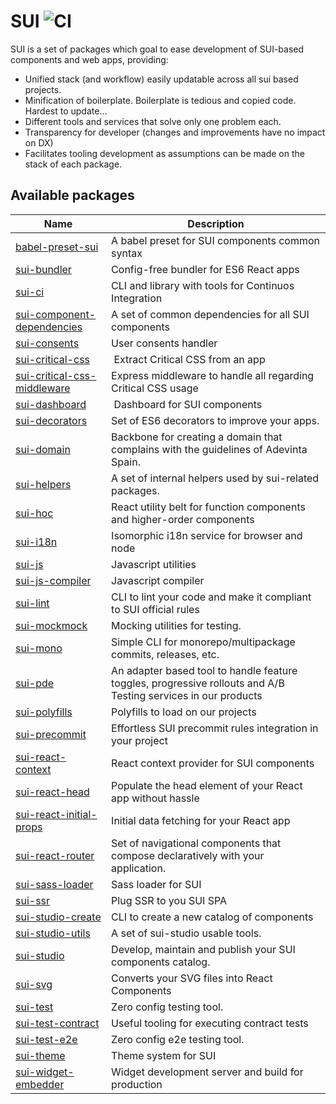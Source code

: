 # SUI ![CI](https://github.com/SUI-Components/sui/workflows/CI/badge.svg)

SUI is a set of packages which goal to ease development of SUI-based components and web apps, providing:

* Unified stack (and workflow) easily updatable across all sui based projects.
* Minification of boilerplate. Boilerplate is tedious and copied code. Hardest to update...
* Different tools and services that solve only one problem each.
* Transparency for developer (changes and improvements have no impact on DX)
* Facilitates tooling development as assumptions can be made on the stack of each package.

## Available packages

| Name | Description |
| -- | -- |
| [babel-preset-sui](./packages/babel-preset-sui) | A babel preset for SUI components common syntax |
| [sui-bundler](./packages/sui-bundler) | Config-free bundler for ES6 React apps |
| [sui-ci](./packages/sui-ci) | CLI and library with tools for Continuos Integration |
| [sui-component-dependencies](./packages/sui-component-dependencies) | A set of common dependencies for all SUI components |
| [sui-consents](./packages/sui-consents) | User consents handler |
| [sui-critical-css](./packages/sui-critical-css) | Extract Critical CSS from an app |
| [sui-critical-css-middleware](./packages/sui-critical-css-middleware) | Express middleware to handle all regarding Critical CSS usage |
| [sui-dashboard](./packages/sui-dashboard) | Dashboard for SUI components |
| [sui-decorators](./packages/sui-decorators) | Set of ES6 decorators to improve your apps. |
| [sui-domain](./packages/sui-domain) | Backbone for creating a domain that complains with the guidelines of Adevinta Spain. |
| [sui-helpers](./packages/sui-helpers) | A set of internal helpers used by sui-related packages. |
| [sui-hoc](./packages/sui-hoc) | React utility belt for function components and higher-order components |
| [sui-i18n](./packages/sui-i18n) | Isomorphic i18n service for browser and node |
| [sui-js](./packages/sui-js) | Javascript utilities |
| [sui-js-compiler](./packages/sui-js-compiler) | Javascript compiler |
| [sui-lint](./packages/sui-lint) | CLI to lint your code and make it compliant to SUI official rules |
| [sui-mockmock](./packages/sui-mockmock) | Mocking utilities for testing. |
| [sui-mono](./packages/sui-mono) | Simple CLI for monorepo/multipackage commits, releases, etc. |
| [sui-pde](./packages/sui-pde) | An adapter based tool to handle feature toggles, progressive rollouts and A/B Testing services in our products |
| [sui-polyfills](./packages/sui-polyfills) | Polyfills to load on our projects |
| [sui-precommit](./packages/sui-precommit) | Effortless SUI precommit rules integration in your project |
| [sui-react-context](./packages/sui-react-context) | React context provider for SUI components |
| [sui-react-head](./packages/sui-react-head) | Populate the head element of your React app without hassle |
| [sui-react-initial-props](./packages/sui-react-initial-props) | Initial data fetching for your React app |
| [sui-react-router](./packages/sui-react-router) | Set of navigational components that compose declaratively with your application. |
| [sui-sass-loader](./packages/sui-sass-loader) | Sass loader for SUI |
| [sui-ssr](./packages/sui-ssr) | Plug SSR to you SUI SPA |
| [sui-studio-create](./packages/sui-studio-create) | CLI to create a new catalog of components |
| [sui-studio-utils](./packages/sui-studio-utils) | A set of sui-studio usable tools. |
| [sui-studio](./packages/sui-studio) | Develop, maintain and publish your SUI components catalog. |
| [sui-svg](./packages/sui-svg) | Converts your SVG files into React Components |
| [sui-test](./packages/sui-test) | Zero config testing tool. |
| [sui-test-contract](./packages/sui-test-contract) | Useful tooling for executing contract tests |
| [sui-test-e2e](./packages/sui-test-e2e) | Zero config e2e testing tool. |
| [sui-theme](./packages/sui-theme) | Theme system for SUI |
| [sui-widget-embedder](./packages/sui-widget-embedder) | Widget development server and build for production |
